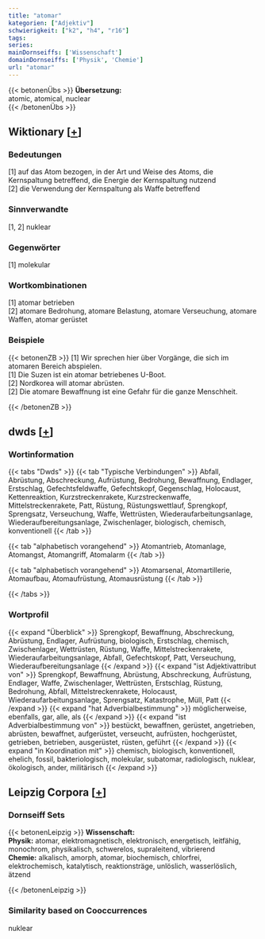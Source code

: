 ```yaml
---
title: "atomar"
kategorien: ["Adjektiv"]
schwierigkeit: ["k2", "h4", "r16"]
tags:
series:
mainDornseiffs: ['Wissenschaft']
domainDornseiffs: ['Physik', 'Chemie']
url: "atomar"
---
```


{{< betonenÜbs >}}
**Übersetzung:**  
atomic, atomical, nuclear  
{{< /betonenÜbs >}}

## Wiktionary [[+](https://de.wiktionary.org/wiki/atomar)]

### Bedeutungen
[1] auf das Atom bezogen, in der Art und Weise des Atoms, die Kernspaltung betreffend, die Energie der Kernspaltung nutzend  
[2] die Verwendung der Kernspaltung als Waffe betreffend  

### Sinnverwandte
[1, 2] nuklear  

### Gegenwörter
[1] molekular  

### Wortkombinationen
[1] atomar betrieben  
[2] atomare Bedrohung, atomare Belastung, atomare Verseuchung, atomare Waffen, atomar gerüstet  

### Beispiele
{{< betonenZB >}}
[1] Wir sprechen hier über Vorgänge, die sich im atomaren Bereich abspielen.  
[1] Die Suzen ist ein atomar betriebenes U-Boot.  
[2] Nordkorea will atomar abrüsten.  
[2] Die atomare Bewaffnung ist eine Gefahr für die ganze Menschheit.  

{{< /betonenZB >}}


## dwds [[+](https://www.dwds.de/wb/atomar)]

### Wortinformation
{{< tabs "Dwds" >}}
{{< tab "Typische Verbindungen" >}}
Abfall, Abrüstung, Abschreckung, Aufrüstung, Bedrohung, Bewaffnung, Endlager, Erstschlag, Gefechtsfeldwaffe, Gefechtskopf, Gegenschlag, Holocaust, Kettenreaktion, Kurzstreckenrakete, Kurzstreckenwaffe, Mittelstreckenrakete, Patt, Rüstung, Rüstungswettlauf, Sprengkopf, Sprengsatz, Verseuchung, Waffe, Wettrüsten, Wiederaufarbeitungsanlage, Wiederaufbereitungsanlage, Zwischenlager, biologisch, chemisch, konventionell
{{< /tab >}}

{{< tab "alphabetisch vorangehend" >}}
Atomantrieb, Atomanlage, Atomangst, Atomangriff, Atomalarm
{{< /tab >}}

{{< tab "alphabetisch vorangehend" >}}
Atomarsenal, Atomartillerie, Atomaufbau, Atomaufrüstung, Atomausrüstung
{{< /tab >}}

{{< /tabs >}}

### Wortprofil
{{< expand "Überblick" >}} Sprengkopf, Bewaffnung, Abschreckung, Abrüstung, Endlager, Aufrüstung, biologisch, Erstschlag, chemisch, Zwischenlager, Wettrüsten, Rüstung, Waffe, Mittelstreckenrakete, Wiederaufarbeitungsanlage, Abfall, Gefechtskopf, Patt, Verseuchung, Wiederaufbereitungsanlage {{< /expand >}}
{{< expand "ist Adjektivattribut von" >}} Sprengkopf, Bewaffnung, Abrüstung, Abschreckung, Aufrüstung, Endlager, Waffe, Zwischenlager, Wettrüsten, Erstschlag, Rüstung, Bedrohung, Abfall, Mittelstreckenrakete, Holocaust, Wiederaufarbeitungsanlage, Sprengsatz, Katastrophe, Müll, Patt {{< /expand >}}
{{< expand "hat Adverbialbestimmung" >}} möglicherweise, ebenfalls, gar, alle, als {{< /expand >}}
{{< expand "ist Adverbialbestimmung von" >}} bestückt, bewaffnen, gerüstet, angetrieben, abrüsten, bewaffnet, aufgerüstet, verseucht, aufrüsten, hochgerüstet, getrieben, betrieben, ausgerüstet, rüsten, geführt {{< /expand >}}
{{< expand "in Koordination mit" >}} chemisch, biologisch, konventionell, ehelich, fossil, bakteriologisch, molekular, subatomar, radiologisch, nuklear, ökologisch, ander, militärisch {{< /expand >}}

## Leipzig Corpora [[+](https://corpora.uni-leipzig.de/en/res?word=atomar&corpusId=deu_newscrawl-public_2018)]

### Dornseiff Sets
{{< betonenLeipzig >}}
**Wissenschaft:**  
**Physik:** atomar, elektromagnetisch, elektronisch, energetisch, leitfähig, monochrom, physikalisch, schwerelos, supraleitend, vibrierend  
**Chemie:** alkalisch, amorph, atomar, biochemisch, chlorfrei, elektrochemisch, katalytisch, reaktionsträge, unlöslich, wasserlöslich, ätzend  

{{< /betonenLeipzig >}}

### Similarity based on Cooccurrences
nuklear

